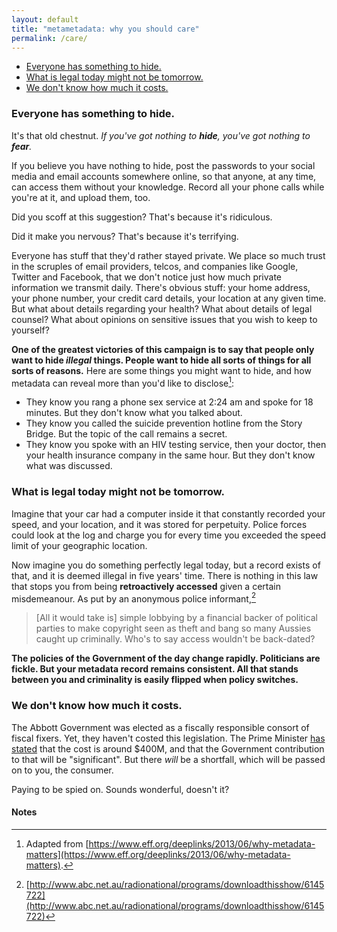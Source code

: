 ```yaml
---
layout: default
title: "metametadata: why you should care"
permalink: /care/
---
```


- [Everyone has something to hide.](#hide)
- [What is legal today might not be tomorrow.](#legal)
- [We don't know how much it costs.](#cost)

### <span class="glyphicon glyphicon-sunglasses"></span> Everyone has something to hide. <a name="hide"></a>
It's that old chestnut. _If you've got nothing to <strong>hide</strong>, you've got nothing to <strong>fear</strong>._

If you believe you have nothing to hide, post the passwords to your social media and email accounts somewhere online, so that anyone,
at any time, can access them without your knowledge. Record all your phone calls while you're at it, and upload them, too.

Did you scoff at this suggestion? That's because it's ridiculous.

Did it make you nervous? That's because it's terrifying.

Everyone has stuff that they'd rather stayed private. We place so much trust in the scruples of email providers, telcos, and companies
like Google, Twitter and Facebook, that we don't notice just how much private information we transmit daily. 
There's obvious stuff: your home address, your phone number, your credit card details, your location at any given time.
But what about details regarding your health? What about details of legal counsel? What about opinions on sensitive issues that
you wish to keep to yourself?

__One of the greatest victories of this campaign is to say that people only want to hide _illegal_ things. People want to hide
all sorts of things for all sorts of reasons.__
Here are some things you might want to hide, and how metadata can reveal more than you'd like to disclose[^eff]:

- They know you rang a phone sex service at 2:24 am and spoke for 18 minutes. But they don't know what you talked about.
- They know you called the suicide prevention hotline from the Story Bridge. But the topic of the call remains a secret.
- They know you spoke with an HIV testing service, then your doctor, then your health insurance company in the same hour. But they don't know what was discussed.

### <span class="glyphicon glyphicon-erase"></span> What is legal today might not be tomorrow. <a name="legal"></a>
Imagine that your car had a computer inside it that constantly recorded your speed, and your location, and it was
stored for perpetuity. Police forces could look at the log and charge you for every time you exceeded the speed
limit of your geographic location.

Now imagine you do something perfectly legal today, but a record exists of that, and it is deemed illegal in five
years' time. There is nothing in this law that stops you from being __retroactively accessed__ given a certain
misdemeanour. As put by an anonymous police informant,[^police] 

>[All it would take is] simple lobbying by a financial backer of political parties to make copyright seen as
theft and bang so many Aussies caught up criminally. Who's to say access wouldn't be back-dated?

__The policies of the Government of the day change rapidly. Politicians are fickle. But your metadata record remains consistent.
All that stands between you and criminality is easily flipped when policy switches.__

### <span class="glyphicon glyphicon-usd"></span> We don't know how much it costs. <a name="cost"></a>
The Abbott Government was elected as a fiscally responsible consort of fiscal fixers. Yet, they haven't costed this legislation.
The Prime Minister [has stated](http://www.abc.net.au/news/2015-02-18/data-retention-plan-could-cost-almost-400-million-a-year/6139078)
that the cost is around $400M, and that the Government contribution to that will be "significant". But there _will_ be a shortfall,
which will be passed on to you, the consumer.

Paying to be spied on. Sounds wonderful, doesn't it?

#### Notes
[^eff]: Adapted from [https://www.eff.org/deeplinks/2013/06/why-metadata-matters](https://www.eff.org/deeplinks/2013/06/why-metadata-matters).
[^police]: [http://www.abc.net.au/radionational/programs/downloadthisshow/6145722](http://www.abc.net.au/radionational/programs/downloadthisshow/6145722)
